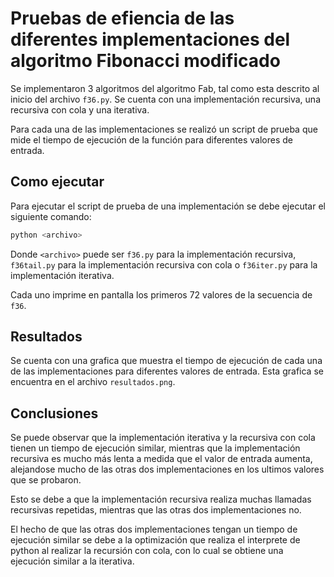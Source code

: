 # Pruebas de efiencia de las diferentes implementaciones del algoritmo Fibonacci modificado

Se implementaron 3 algoritmos del algoritmo Fab, tal como esta descrito al inicio del archivo `f36.py`.
Se cuenta con una implementación recursiva, una recursiva con cola y una iterativa.

Para cada una de las implementaciones se realizó un script de prueba que mide el tiempo de ejecución de la función para diferentes valores de entrada.


## Como ejecutar

Para ejecutar el script de prueba de una implementación se debe ejecutar el siguiente comando:

```bash
python <archivo>
```

Donde `<archivo>` puede ser `f36.py` para la implementación recursiva,
`f36tail.py` para la implementación recursiva con cola o `f36iter.py` para la implementación iterativa.

Cada uno imprime en pantalla los primeros 72 valores de la secuencia de `f36`.


## Resultados

Se cuenta con una grafica que muestra el tiempo de ejecución de cada una de las implementaciones para diferentes valores de entrada.
Esta grafica se encuentra en el archivo `resultados.png`.

## Conclusiones

Se puede observar que la implementación iterativa y la recursiva con cola tienen un tiempo de ejecución similar,
mientras que la implementación recursiva es mucho más lenta a medida que el valor de entrada aumenta,
alejandose mucho de las otras dos implementaciones en los ultimos valores que se probaron.

Esto se debe a que la implementación recursiva realiza muchas llamadas recursivas repetidas, mientras que las otras dos implementaciones no.

El hecho de que las otras dos implementaciones tengan un tiempo de ejecución similar se debe a la optimización
que realiza el interprete de python al realizar la recursión con cola, con lo cual se obtiene una ejecución similar a la iterativa.